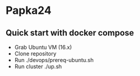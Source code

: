 # Papka24
## Quick start with docker compose
* Grab Ubuntu VM (16.x)
* Clone repository
* Run ./devops/prereq-ubuntu.sh
* Run cluster ./up.sh
